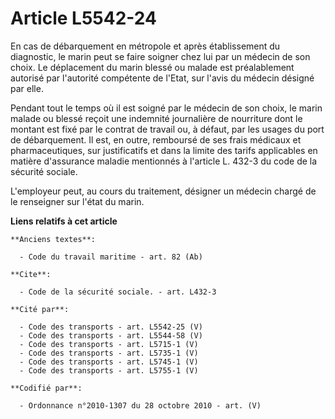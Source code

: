 # Article L5542-24

En cas de débarquement en métropole et après établissement du diagnostic, le marin peut se faire soigner chez lui par un
médecin de son choix. Le déplacement du marin blessé ou malade est préalablement autorisé par l'autorité compétente de
l'Etat, sur l'avis du médecin désigné par elle.

Pendant tout le temps où il est soigné par le médecin de son choix, le marin malade ou blessé reçoit une indemnité
journalière de nourriture dont le montant est fixé par le contrat de travail ou, à défaut, par les usages du port de
débarquement. Il est, en outre, remboursé de ses frais médicaux et pharmaceutiques, sur justificatifs et dans la limite des
tarifs applicables en matière d'assurance maladie mentionnés à l'article L. 432-3 du code de la sécurité sociale.

L'employeur peut, au cours du traitement, désigner un médecin chargé de le renseigner sur l'état du marin.

**Liens relatifs à cet article**

	**Anciens textes**:

	  - Code du travail maritime - art. 82 (Ab)

	**Cite**:

	  - Code de la sécurité sociale. - art. L432-3

	**Cité par**:

	  - Code des transports - art. L5542-25 (V)
	  - Code des transports - art. L5544-58 (V)
	  - Code des transports - art. L5715-1 (V)
	  - Code des transports - art. L5735-1 (V)
	  - Code des transports - art. L5745-1 (V)
	  - Code des transports - art. L5755-1 (V)

	**Codifié par**:

	  - Ordonnance n°2010-1307 du 28 octobre 2010 - art. (V)
